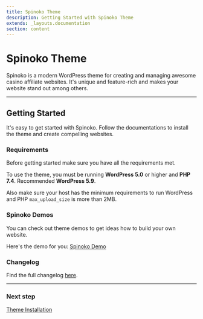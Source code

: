 ```yaml
---
title: Spinoko Theme
description: Getting Started with Spinoko Theme
extends: _layouts.documentation
section: content
---
```


# Spinoko Theme

Spinoko is a modern WordPress theme for creating and managing awesome casino affiliate websites. It's unique and feature-rich and makes your website stand out among others.

---

## Getting Started

It's easy to get started with Spinoko. Follow the documentations to install the theme and create compelling websites.

### Requirements

Before getting started make sure you have all the requirements met.

To use the theme, you must be running **WordPress 5.0** or higher and **PHP 7.4**. Recommended **WordPress 5.9**.

Also make sure your host has the minimum requirements to run WordPress and PHP `max_upload_size` is more than 2MB.

### Spinoko Demos

You can check out theme demos to get ideas how to build your own website.

Here's the demo for you: [Spinoko Demo](https://dinomatic.com/demos/spinoko/one)

### Changelog

Find the full changelog [here](https://dinomatic.com/themes/spinoko/changelog).

---

### Next step

[Theme Installation](/docs/spinoko/installation/)
